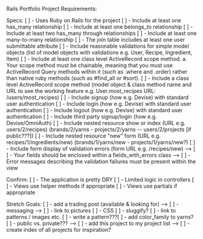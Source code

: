 Rails Portfolio Project Requirements:

Specs:
[ ] - Uses Ruby on Rails for the project
[ ] - Include at least one has_many relationship
[ ] - Include at least one belongs_to relationship
[ ] - Include at least two has_many through relationships
[ ] - Include at least one many-to-many relationship
[ ] - The join table includes at least one user submittable attribute
[ ] - Include reasonable validations for simple model objects (list of model objects with validations e.g. User, Recipe, Ingredient, Item)
[ ] - Include at least one class level ActiveRecord scope method. a. Your scope method must be chainable, meaning that you must use ActiveRecord Query methods within it (such as .where and .order) rather than native ruby methods (such as #find_all or #sort).
[ ] - Include a class level ActiveRecord scope method (model object & class method name and URL to see the working feature e.g. User.most_recipes URL: /users/most_recipes)
[ ] - Include signup (how e.g. Devise) with standard user authentication
[ ] - Include login (how e.g. Devise) with standard user authentication
[ ] - Include logout (how e.g. Devise) with standard user authentication
[ ] - Include third party signup/login (how e.g. Devise/OmniAuth)
[ ] - Include nested resource show or index (URL e.g. users/2/recipes) (brands/2/yarns - projects/2/yarns -- users/2/projects [if public???])
[ ] - Include nested resource "new" form (URL e.g. recipes/1/ingredients/new) (brands/1/yarns/new - projects/1/yarns/new?)
[ ] - Include form display of validation errors (form URL e.g. /recipes/new)
    --> [ ] - Your fields should be enclosed within a fields_with_errors class
    --> [ ] - Error messages describing the validation failures must be present within the view

Confirm:
[ ] - The application is pretty DRY
[ ] - Limited logic in controllers
[ ] - Views use helper methods if appropriate
[ ] - Views use partials if appropriate

Stretch Goals:
[ ] - add a trading post (available & looking for)
    --> [ ] - messaging
    --> [ ] - link to pictures
[ ] - CSS
[ ] - sluggify?
[ ] - link to patterns / images etc.
[ ] - write a pattern???[ ] - add color_family to yarns?
[ ] - public vs. private???
    --> [ ] - add this project to my project list
    --> [ ] - create index of all projects for inspiration?
